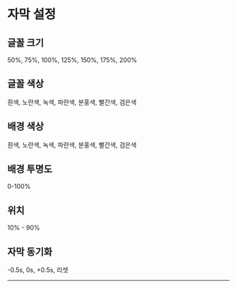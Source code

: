 # 자막 설정

## 글꼴 크기

50%, 75%, 100%, 125%, 150%, 175%, 200%

## 글꼴 색상

흰색, 노란색, 녹색, 파란색, 분홍색, 빨간색, 검은색

## 배경 색상

흰색, 노란색, 녹색, 파란색, 분홍색, 빨간색, 검은색

## 배경 투명도

0-100%

## 위치

10% - 90%

## 자막 동기화

-0.5s, 0s, +0.5s, 리셋

---
